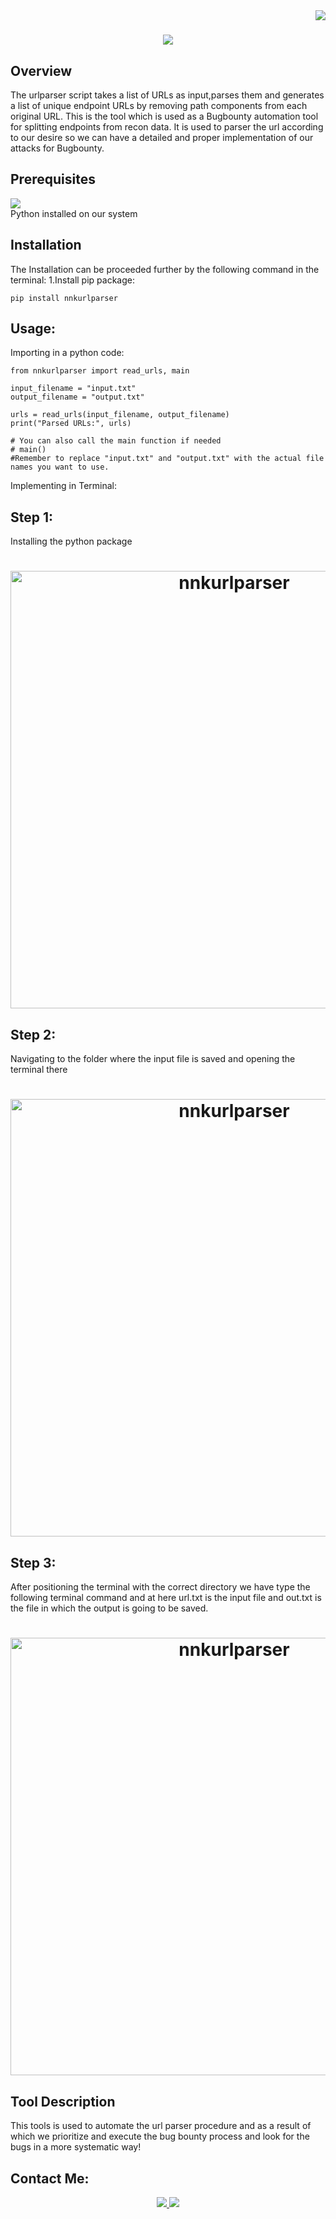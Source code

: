 <img align="right" src="https://visitor-badge.laobi.icu/badge?page_id=Rnaveennithyakalyan.nnkurlparser" />
<h1 align="center">
    <img src="https://readme-typing-svg.herokuapp.com/?font=Righteous&size=35&center=true&vCenter=true&width=500&height=70&duration=4000&lines=nnkurlparser;" />
</h1>


## Overview
The urlparser script takes a list of URLs as input,parses them and generates a list of unique endpoint URLs by removing path components from each original URL.
This is the tool which is used as a Bugbounty automation tool for splitting endpoints from recon data.
It is used to parser the url according to our desire so we can have a detailed and proper implementation of our attacks for Bugbounty.

## Prerequisites
<div align="left">
    <a href="https://skillicons.dev">
        <img src="https://skillicons.dev/icons?i=python" />
    </a>
</div>    
Python installed on our system

## Installation
The Installation can be proceeded further by the following command in the terminal:
1.Install pip package:

````
pip install nnkurlparser
````
## Usage:
Importing in a python code:
````
from nnkurlparser import read_urls, main

input_filename = "input.txt"
output_filename = "output.txt"

urls = read_urls(input_filename, output_filename)
print("Parsed URLs:", urls)

# You can also call the main function if needed
# main()
#Remember to replace "input.txt" and "output.txt" with the actual file names you want to use.

````
Implementing in Terminal:
<h2 align="left">Step 1:</h2>
Installing the python package
<h1 align ="center"><img align="center" src="https://github.com/Rnaveennithyakalyan/nnkurlparser/tree/main/screenshots/1.png" width="700px" alt="nnkurlparser"></h1>
<h2 align="left">Step 2:</h2>
Navigating to the folder where the input file is saved and opening the terminal there
<h1 align ="center"><img align="center" src="https://github.com/Rnaveennithyakalyan/nnkurlparser/tree/main/screenshots/2.png" width="700px" alt="nnkurlparser"></h1>
<h2 align="left">Step 3:</h2>
After positioning the terminal with the correct directory we have type the following terminal command and at here url.txt is the input file and out.txt is the file in which the output is going to be saved.
<h1 align ="center"><img align="center" src="https://github.com/Rnaveennithyakalyan/nnkurlparser/tree/main/screenshots/4.png" width="700px" alt="nnkurlparser"></h1>

## Tool Description
This tools is used to automate the url parser procedure and as a result of which we prioritize and execute the bug bounty process and look for the bugs in a more systematic way!

## Contact Me:
<div align="center"> 
  <a href="mailto:naveennithyakalyan@gmail.com">
    <img src="https://img.shields.io/badge/Gmail-333333?style=for-the-badge&logo=gmail&logoColor=red"/>
  </a>
  <a href="https://www.linkedin.com/in/r-naveen-nithya-kalyan-5474bb1b7">
    <img src="https://img.shields.io/badge/LinkedIn-0077B5?style=for-the-badge&logo=linkedin&logoColor=white" />
  </a>
</div>



 
